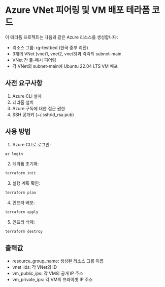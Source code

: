 # Azure VNet 피어링 및 VM 배포 테라폼 코드

이 테라폼 프로젝트는 다음과 같은 Azure 리소스를 생성합니다:

- 리소스 그룹: rg-testbed (한국 중부 리전)
- 3개의 VNet (vnet1, vnet2, vnet3)과 각각의 subnet-main
- VNet 간 풀-메시 피어링
- 각 VNet의 subnet-main에 Ubuntu 22.04 LTS VM 배포

## 사전 요구사항

1. Azure CLI 설치
2. 테라폼 설치
3. Azure 구독에 대한 접근 권한
4. SSH 공개키 (~/.ssh/id_rsa.pub)

## 사용 방법

1. Azure CLI로 로그인:
```bash
az login
```

2. 테라폼 초기화:
```bash
terraform init
```

3. 실행 계획 확인:
```bash
terraform plan
```

4. 인프라 배포:
```bash
terraform apply
```

5. 인프라 삭제:
```bash
terraform destroy
```

## 출력값

- resource_group_name: 생성된 리소스 그룹 이름
- vnet_ids: 각 VNet의 ID
- vm_public_ips: 각 VM의 공개 IP 주소
- vm_private_ips: 각 VM의 프라이빗 IP 주소 